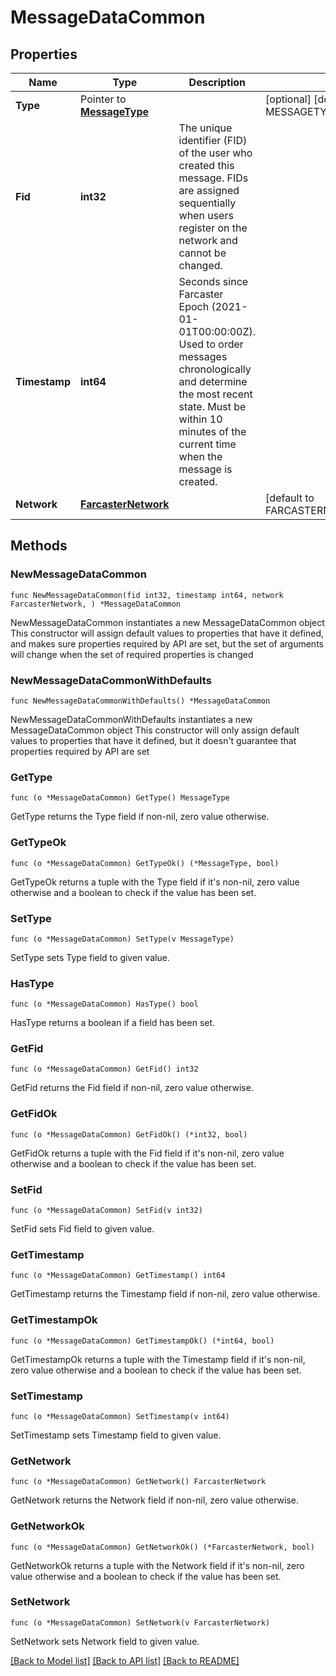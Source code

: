 # MessageDataCommon

## Properties

Name | Type | Description | Notes
------------ | ------------- | ------------- | -------------
**Type** | Pointer to [**MessageType**](MessageType.md) |  | [optional] [default to MESSAGETYPE_MESSAGE_TYPE_CAST_ADD]
**Fid** | **int32** | The unique identifier (FID) of the user who created this message. FIDs are assigned sequentially when users register on the network and cannot be changed. | 
**Timestamp** | **int64** | Seconds since Farcaster Epoch (2021-01-01T00:00:00Z). Used to order messages chronologically and determine the most recent state. Must be within 10 minutes of the current time when the message is created. | 
**Network** | [**FarcasterNetwork**](FarcasterNetwork.md) |  | [default to FARCASTERNETWORK_FARCASTER_NETWORK_MAINNET]

## Methods

### NewMessageDataCommon

`func NewMessageDataCommon(fid int32, timestamp int64, network FarcasterNetwork, ) *MessageDataCommon`

NewMessageDataCommon instantiates a new MessageDataCommon object
This constructor will assign default values to properties that have it defined,
and makes sure properties required by API are set, but the set of arguments
will change when the set of required properties is changed

### NewMessageDataCommonWithDefaults

`func NewMessageDataCommonWithDefaults() *MessageDataCommon`

NewMessageDataCommonWithDefaults instantiates a new MessageDataCommon object
This constructor will only assign default values to properties that have it defined,
but it doesn't guarantee that properties required by API are set

### GetType

`func (o *MessageDataCommon) GetType() MessageType`

GetType returns the Type field if non-nil, zero value otherwise.

### GetTypeOk

`func (o *MessageDataCommon) GetTypeOk() (*MessageType, bool)`

GetTypeOk returns a tuple with the Type field if it's non-nil, zero value otherwise
and a boolean to check if the value has been set.

### SetType

`func (o *MessageDataCommon) SetType(v MessageType)`

SetType sets Type field to given value.

### HasType

`func (o *MessageDataCommon) HasType() bool`

HasType returns a boolean if a field has been set.

### GetFid

`func (o *MessageDataCommon) GetFid() int32`

GetFid returns the Fid field if non-nil, zero value otherwise.

### GetFidOk

`func (o *MessageDataCommon) GetFidOk() (*int32, bool)`

GetFidOk returns a tuple with the Fid field if it's non-nil, zero value otherwise
and a boolean to check if the value has been set.

### SetFid

`func (o *MessageDataCommon) SetFid(v int32)`

SetFid sets Fid field to given value.


### GetTimestamp

`func (o *MessageDataCommon) GetTimestamp() int64`

GetTimestamp returns the Timestamp field if non-nil, zero value otherwise.

### GetTimestampOk

`func (o *MessageDataCommon) GetTimestampOk() (*int64, bool)`

GetTimestampOk returns a tuple with the Timestamp field if it's non-nil, zero value otherwise
and a boolean to check if the value has been set.

### SetTimestamp

`func (o *MessageDataCommon) SetTimestamp(v int64)`

SetTimestamp sets Timestamp field to given value.


### GetNetwork

`func (o *MessageDataCommon) GetNetwork() FarcasterNetwork`

GetNetwork returns the Network field if non-nil, zero value otherwise.

### GetNetworkOk

`func (o *MessageDataCommon) GetNetworkOk() (*FarcasterNetwork, bool)`

GetNetworkOk returns a tuple with the Network field if it's non-nil, zero value otherwise
and a boolean to check if the value has been set.

### SetNetwork

`func (o *MessageDataCommon) SetNetwork(v FarcasterNetwork)`

SetNetwork sets Network field to given value.



[[Back to Model list]](../README.md#documentation-for-models) [[Back to API list]](../README.md#documentation-for-api-endpoints) [[Back to README]](../README.md)


